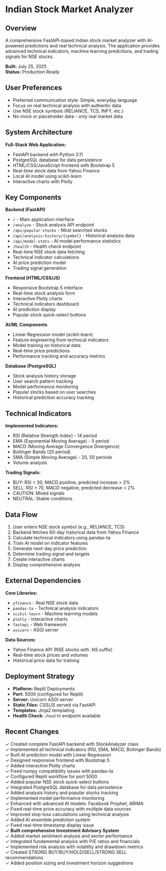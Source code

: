 # Indian Stock Market Analyzer

## Overview

A comprehensive FastAPI-based Indian stock market analyzer with AI-powered predictions and real technical analysis. The application provides advanced technical indicators, machine learning predictions, and trading signals for NSE stocks.

**Built:** July 25, 2025  
**Status:** Production Ready  

## User Preferences

- Preferred communication style: Simple, everyday language
- Focus on real technical analysis with authentic data
- Use NSE stock symbols (RELIANCE, TCS, INFY, etc.)
- No mock or placeholder data - only real market data

## System Architecture

**Full-Stack Web Application:**
- FastAPI backend with Python 3.11
- PostgreSQL database for data persistence
- HTML/CSS/JavaScript frontend with Bootstrap 5
- Real-time stock data from Yahoo Finance
- Local AI model using scikit-learn
- Interactive charts with Plotly

## Key Components

**Backend (FastAPI)**
- `/` - Main application interface
- `/analyze` - Stock analysis API endpoint
- `/api/popular-stocks` - Most searched stocks
- `/api/analysis-history/{symbol}` - Historical analysis data
- `/api/model-stats` - AI model performance statistics
- `/health` - Health check endpoint
- Real-time NSE stock data fetching
- Technical indicator calculations
- AI price prediction model
- Trading signal generation

**Frontend (HTML/CSS/JS)**
- Responsive Bootstrap 5 interface
- Real-time stock analysis form
- Interactive Plotly charts
- Technical indicators dashboard
- AI prediction display
- Popular stock quick-select buttons

**AI/ML Components**
- Linear Regression model (scikit-learn)
- Feature engineering from technical indicators
- Model training on historical data
- Real-time price predictions
- Performance tracking and accuracy metrics

**Database (PostgreSQL)**
- Stock analysis history storage
- User search pattern tracking
- Model performance monitoring
- Popular stocks based on user searches
- Historical prediction accuracy tracking

## Technical Indicators

**Implemented Indicators:**
- RSI (Relative Strength Index) - 14 period
- EMA (Exponential Moving Average) - 5 period
- MACD (Moving Average Convergence Divergence)
- Bollinger Bands (20 period)
- SMA (Simple Moving Average) - 20, 50 periods
- Volume analysis

**Trading Signals:**
- BUY: RSI < 30, MACD positive, predicted increase > 2%
- SELL: RSI > 70, MACD negative, predicted decrease > 2%
- CAUTION: Mixed signals
- NEUTRAL: Stable conditions

## Data Flow

1. User enters NSE stock symbol (e.g., RELIANCE, TCS)
2. Backend fetches 60-day historical data from Yahoo Finance
3. Calculate technical indicators using pandas-ta
4. Train AI model on indicator features
5. Generate next-day price prediction
6. Determine trading signal and targets
7. Create interactive charts
8. Display comprehensive analysis

## External Dependencies

**Core Libraries:**
- `yfinance` - Real NSE stock data
- `pandas-ta` - Technical analysis indicators
- `scikit-learn` - Machine learning models
- `plotly` - Interactive charts
- `fastapi` - Web framework
- `uvicorn` - ASGI server

**Data Sources:**
- Yahoo Finance API (NSE stocks with .NS suffix)
- Real-time stock prices and volumes
- Historical price data for training

## Deployment Strategy

- **Platform:** Replit Deployments
- **Port:** 5000 (configured for Replit)
- **Server:** Uvicorn ASGI server
- **Static Files:** CSS/JS served via FastAPI
- **Templates:** Jinja2 templating
- **Health Check:** `/health` endpoint available

## Recent Changes

✓ Created complete FastAPI backend with StockAnalyzer class  
✓ Implemented all technical indicators (RSI, EMA, MACD, Bollinger Bands)  
✓ Built AI prediction model with Linear Regression  
✓ Designed responsive frontend with Bootstrap 5  
✓ Added interactive Plotly charts  
✓ Fixed numpy compatibility issues with pandas-ta  
✓ Configured Replit workflow for port 5000  
✓ Added popular NSE stock quick-select buttons  
✓ Integrated PostgreSQL database for data persistence  
✓ Added analysis history and popular stocks tracking  
✓ Implemented model performance monitoring  
✓ Enhanced with advanced AI models: Facebook Prophet, ARIMA  
✓ Fixed real-time price accuracy with multiple data sources  
✓ Improved stop-loss calculations using technical analysis  
✓ Added AI ensemble prediction system  
✓ Fixed real-time timestamp display issue  
✓ **Built comprehensive Investment Advisory System**  
✓ Added market sentiment analysis and sector performance  
✓ Integrated fundamental analysis with P/E ratios and financials  
✓ Implemented risk analysis with volatility and drawdown metrics  
✓ Created STRONG BUY/BUY/HOLD/SELL/STRONG SELL recommendations  
✓ Added position sizing and investment horizon suggestions